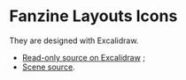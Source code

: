 # Fanzine Layouts Icons

They are designed with Excalidraw.

- [Read-only source on Excalidraw][source] ;
- [Scene source](./scene.excalidraw).

[source]: https://excalidraw.com/#json=5767718061998080,6IjJ8eRA7yHZ6SOafTch9Q
